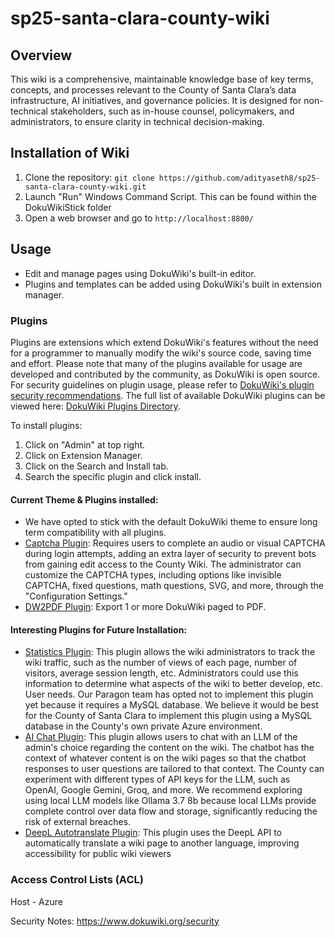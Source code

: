 # sp25-santa-clara-county-wiki

## Overview
This wiki is a comprehensive, maintainable knowledge base of key terms, concepts, and processes relevant to the County of Santa Clara’s data infrastructure, AI initiatives, and governance policies. It is designed for non-technical stakeholders, such as in-house counsel, policymakers, and administrators, to ensure clarity in technical decision-making.


## Installation of Wiki
1. Clone the repository: ```git clone https://github.com/adityaseth8/sp25-santa-clara-county-wiki.git```
2. Launch "Run" Windows Command Script. This can be found within the DokuWikiStick folder
3. Open a web browser and go to ```http://localhost:8800/```

## Usage
- Edit and manage pages using DokuWiki's built-in editor.
- Plugins and templates can be added using DokuWiki's built in extension manager.

### Plugins
Plugins are extensions which extend DokuWiki's features without the need for a programmer to manually modify the wiki's source code, saving time and effort. Please note that many of the plugins available for usage are developed and contributed by the community, as DokuWiki is open source. For security guidelines on plugin usage, please refer to [DokuWiki's plugin security recommendations](https://www.dokuwiki.org/security#plugin_security). The full list of available DokuWiki plugins can be viewed here: [DokuWiki Plugins Directory](https://www.dokuwiki.org/plugins).

To install plugins:
1. Click on "Admin" at top right.
2. Click on Extension Manager.
3. Click on the Search and Install tab.
4. Search the specific plugin and click install.

#### Current Theme & Plugins installed:
 - We have opted to stick with the default DokuWiki theme to ensure long term compatibility with all plugins.
 - [Captcha Plugin](https://www.dokuwiki.org/plugin:captcha): Requires users to complete an audio or visual CAPTCHA during login attempts, adding an extra layer of security to prevent bots from gaining edit access to the County Wiki. The administrator can customize the CAPTCHA types, including options like invisible CAPTCHA, fixed questions, math questions, SVG, and more, through the "Configuration Settings."
 - [DW2PDF Plugin](https://www.dokuwiki.org/plugin:dw2pdf): Export 1 or more DokuWiki paged to PDF.

#### Interesting Plugins for Future Installation:
 - [Statistics Plugin](https://www.dokuwiki.org/plugin:statistics): This plugin allows the wiki administrators to track the wiki traffic, such as the number of views of each page, number of visitors, average session length, etc. Administrators could use this information to determine what aspects of the wiki to better develop, etc. User needs. Our Paragon team has opted not to implement this plugin yet because it requires a MySQL database. We believe it would be best for the County of Santa Clara to implement this plugin using a MySQL database in the County's own private Azure environment.
 - [AI Chat Plugin](https://www.dokuwiki.org/plugin:aichat): This plugin allows users to chat with an LLM of the admin's choice regarding the content on the wiki. The chatbot has the context of whatever content is on the wiki pages so that the chatbot responses to user questions are tailored to that context. The County can experiment with different types of API keys for the LLM, such as OpenAI, Google Gemini, Groq, and more. We recommend exploring using local LLM models like Ollama 3.7 8b because local LLMs provide complete control over data flow and storage, significantly reducing the risk of external breaches.
 - [DeepL Autotranslate Plugin](https://www.dokuwiki.org/plugin:deeplautotranslate): This plugin uses the DeepL API to automatically translate a wiki page to another language, improving accessibility for public wiki viewers

### Access Control Lists (ACL)


Host - Azure


Security Notes:
https://www.dokuwiki.org/security
